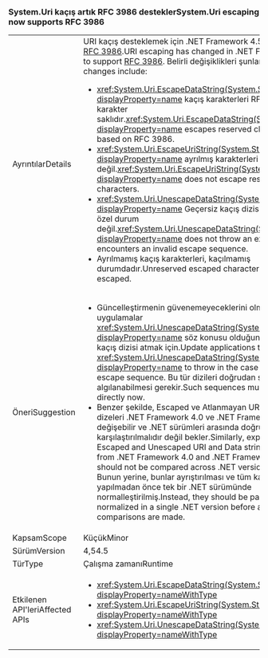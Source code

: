 ### <a name="systemuri-escaping-now-supports-rfc-3986"></a><span data-ttu-id="041ae-101">System.Uri kaçış artık RFC 3986 destekler</span><span class="sxs-lookup"><span data-stu-id="041ae-101">System.Uri escaping now supports RFC 3986</span></span>

|   |   |
|---|---|
|<span data-ttu-id="041ae-102">Ayrıntılar</span><span class="sxs-lookup"><span data-stu-id="041ae-102">Details</span></span>|<span data-ttu-id="041ae-103">URI kaçış desteklemek için .NET Framework 4.5 içinde değişti [RFC 3986](http://tools.ietf.org/html/rfc3986).</span><span class="sxs-lookup"><span data-stu-id="041ae-103">URI escaping has changed in .NET Framework 4.5 to support [RFC 3986](http://tools.ietf.org/html/rfc3986).</span></span> <span data-ttu-id="041ae-104">Belirli değişiklikleri şunlardır:</span><span class="sxs-lookup"><span data-stu-id="041ae-104">Specific changes include:</span></span><ul><li><span data-ttu-id="041ae-105"><xref:System.Uri.EscapeDataString(System.String)?displayProperty=name> kaçış karakterleri RFC 3986 dayalı karakter saklıdır.</span><span class="sxs-lookup"><span data-stu-id="041ae-105"><xref:System.Uri.EscapeDataString(System.String)?displayProperty=name> escapes reserved characters based on RFC 3986.</span></span></li><li><span data-ttu-id="041ae-106"><xref:System.Uri.EscapeUriString(System.String)?displayProperty=name> ayrılmış karakterleri kaçış değil.</span><span class="sxs-lookup"><span data-stu-id="041ae-106"><xref:System.Uri.EscapeUriString(System.String)?displayProperty=name> does not escape reserved characters.</span></span></li><li><span data-ttu-id="041ae-107"><xref:System.Uri.UnescapeDataString(System.String)?displayProperty=name> Geçersiz kaçış dizisi karşılaşırsa bir özel durum değil.</span><span class="sxs-lookup"><span data-stu-id="041ae-107"><xref:System.Uri.UnescapeDataString(System.String)?displayProperty=name> does not throw an exception if it encounters an invalid escape sequence.</span></span></li><li><span data-ttu-id="041ae-108">Ayrılmamış kaçış karakterleri, kaçılmamış durumdadır.</span><span class="sxs-lookup"><span data-stu-id="041ae-108">Unreserved escaped characters are un-escaped.</span></span></li></ul>|
|<span data-ttu-id="041ae-109">Öneri</span><span class="sxs-lookup"><span data-stu-id="041ae-109">Suggestion</span></span>|<ul><li><span data-ttu-id="041ae-110">Güncelleştirmenin güvenemeyeceklerini olmayan uygulamalar <xref:System.Uri.UnescapeDataString(System.String)?displayProperty=name> söz konusu olduğunda geçersiz kaçış dizisi atmak için.</span><span class="sxs-lookup"><span data-stu-id="041ae-110">Update applications to not rely on <xref:System.Uri.UnescapeDataString(System.String)?displayProperty=name> to throw in the case of an invalid escape sequence.</span></span> <span data-ttu-id="041ae-111">Bu tür dizileri doğrudan şimdi algılanabilmesi gerekir.</span><span class="sxs-lookup"><span data-stu-id="041ae-111">Such sequences must be detected directly now.</span></span></li><li><span data-ttu-id="041ae-112">Benzer şekilde, Escaped ve Atlanmayan URI ve veri dizeleri .NET Framework 4.0 ve .NET Framework 4.5 değişebilir ve .NET sürümleri arasında doğrudan karşılaştırılmalıdır değil bekler.</span><span class="sxs-lookup"><span data-stu-id="041ae-112">Similarly, expect that Escaped and Unescaped URI and Data strings may vary from .NET Framework 4.0 and .NET Framework 4.5 and should not be compared across .NET versions directly.</span></span> <span data-ttu-id="041ae-113">Bunun yerine, bunlar ayrıştırılması ve tüm karşılaştırmaları yapılmadan önce tek bir .NET sürümünde normalleştirilmiş.</span><span class="sxs-lookup"><span data-stu-id="041ae-113">Instead, they should be parsed and normalized in a single .NET version before any comparisons are made.</span></span></li></ul>|
|<span data-ttu-id="041ae-114">Kapsam</span><span class="sxs-lookup"><span data-stu-id="041ae-114">Scope</span></span>|<span data-ttu-id="041ae-115">Küçük</span><span class="sxs-lookup"><span data-stu-id="041ae-115">Minor</span></span>|
|<span data-ttu-id="041ae-116">Sürüm</span><span class="sxs-lookup"><span data-stu-id="041ae-116">Version</span></span>|<span data-ttu-id="041ae-117">4,5</span><span class="sxs-lookup"><span data-stu-id="041ae-117">4.5</span></span>|
|<span data-ttu-id="041ae-118">Tür</span><span class="sxs-lookup"><span data-stu-id="041ae-118">Type</span></span>|<span data-ttu-id="041ae-119">Çalışma zamanı</span><span class="sxs-lookup"><span data-stu-id="041ae-119">Runtime</span></span>|
|<span data-ttu-id="041ae-120">Etkilenen API'leri</span><span class="sxs-lookup"><span data-stu-id="041ae-120">Affected APIs</span></span>|<ul><li><xref:System.Uri.EscapeDataString(System.String)?displayProperty=nameWithType></li><li><xref:System.Uri.EscapeUriString(System.String)?displayProperty=nameWithType></li><li><xref:System.Uri.UnescapeDataString(System.String)?displayProperty=nameWithType></li></ul>|

